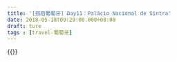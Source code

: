 ```yaml
---
title: '[抱抱葡萄牙] Day11：Palácio Nacional de Sintra'
date: 2018-05-18T09:29:00.000+08:00
draft: ture
tags : [travel-葡萄牙]
---
```





{{<portugal>}}  
